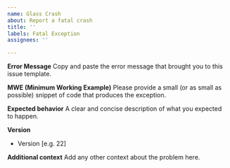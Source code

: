 ```yaml
---
name: Glass Crash
about: Report a fatal crash
title: ''
labels: Fatal Exception
assignees: ''

---
```


**Error Message**
Copy and paste the error message that brought you to this issue template.

**MWE (Minimum Working Example)**
Please provide a small (or as small as possible) snippet of code that produces the exception.

**Expected behavior**
A clear and concise description of what you expected to happen.

**Version**
 - Version [e.g. 22]

**Additional context**
Add any other context about the problem here.
